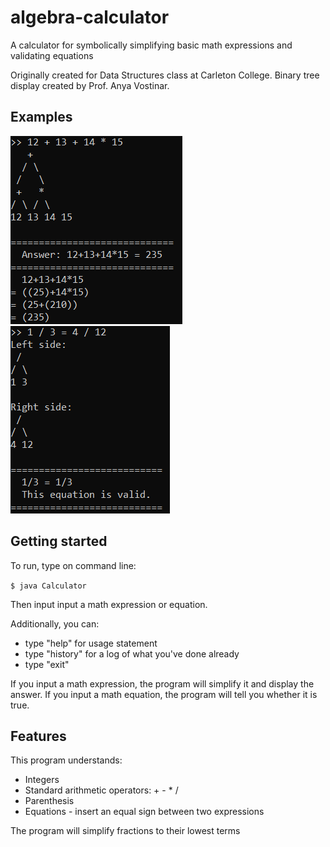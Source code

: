 # algebra-calculator
A calculator for symbolically simplifying basic math expressions and validating equations

Originally created for Data Structures class at Carleton College. Binary tree display created by Prof. Anya Vostinar.

## Examples

![Example image with order of operations](images/example_order_of_operations.PNG)
![Example image of equation validation](images/example_equation.PNG)

## Getting started
To run, type on command line:

```$ java Calculator```

Then input input a math expression or equation.

Additionally, you can:
* type "help" for usage statement
* type "history" for a log of what you've done already
* type "exit"

If you input a math expression, the program will simplify it and display the answer.
If you input a math equation, the program will tell you whether it is true.

## Features
This program understands:
* Integers
* Standard arithmetic operators: + - * /
* Parenthesis
* Equations - insert an equal sign between two expressions

The program will simplify fractions to their lowest terms
